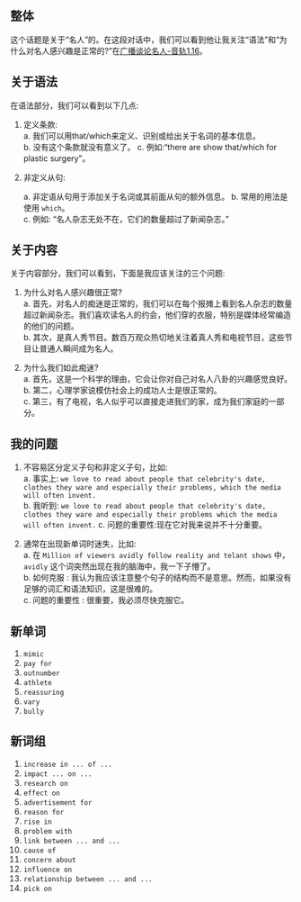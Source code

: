 ## 整体

这个话题是关于“名人”的。在这段对话中，我们可以看到他让我关注“语法”和“为什么对名人感兴趣是正常的?”在[广播谈论名人-音轨1.16](https://dogwood.xdfsjj.com/pc/audioDetail.html?id=51352&pcrId=12680494&resId=14718879&resSign=c76b28&type=14)。

## 关于语法
在语法部分，我们可以看到以下几点:

1. 定义条款:    
    a. 我们可以用that/which来定义、识别或给出关于名词的基本信息。   
    b. 没有这个条款就没有意义了。
    c. 例如:“there are show that/which for plastic surgery”。



2. 非定义从句:

    a. 非定语从句用于添加关于名词或其前面从句的额外信息。 
    b. 常用的用法是使用 `which`。     
    c. 例如: “名人杂志无处不在，它们的数量超过了新闻杂志。”


## 关于内容

关于内容部分，我们可以看到，下面是我应该关注的三个问题:

1. 为什么对名人感兴趣很正常?    
    a. 首先，对名人的痴迷是正常的，我们可以在每个报摊上看到名人杂志的数量超过新闻杂志。我们喜欢读名人的约会，他们穿的衣服，特别是媒体经常编造的他们的问题。       
    b. 其次，是真人秀节目。数百万观众热切地关注着真人秀和电视节目，这些节目让普通人瞬间成为名人。    

2. 为什么我们如此痴迷?   
    a. 首先，这是一个科学的理由，它会让你对自己对名人八卦的兴趣感觉良好。    
    b. 第二，心理学家说模仿社会上的成功人士是很正常的。    
    c. 第三，有了电视，名人似乎可以直接走进我们的家，成为我们家庭的一部分。   

## 我的问题 
 
1. 不容易区分定义子句和非定义子句，比如:        
    a. 事实上: `we love to read about people that celebrity's date, clothes they ware and especially their problems, which the media will often invent.`       
    b. 我听到: `we love to read about people that celebrity's date, clothes they ware and especially their problems which the media will often invent.` 
    c. 问题的重要性:现在它对我来说并不十分重要。   

2. 通常在出现新单词时迷失，比如:     
    a. 在 `Million of viewers avidly follow reality and telant shows` 中，`avidly` 这个词突然出现在我的脑海中，我一下子懵了。     
    b. 如何克服 : 我认为我应该注意整个句子的结构而不是意思。然而，如果没有足够的词汇和语法知识，这是很难的。    
    c. 问题的重要性 : 很重要，我必须尽快克服它。  


## 新单词 

1. `mimic` 
2. `pay for`
3. `outnumber` 
4. `athlete` 
5. `reassuring`  
6. `vary` 
7. `bully` 

## 新词组
1. `increase in ... of ...`
2. `impact ... on ...`
3. `research on` 
4. `effect on` 
5. `advertisement for` 
6. `reason for` 
7. `rise in` 
8. `problem with` 
9. `link between ... and ...` 
10. `cause of` 
11. `concern about` 
12. `influence on` 
13. `relationship between ... and ...` 
14. `pick on` 